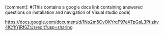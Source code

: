 [comment]: #(This contains a google docs link containing answered questions on installation and navigation of Visual studio code)

https://docs.google.com/document/d/1No2m5CvOKYrqF97eXTpGpL3Ptlzkv4ICfhYjRf6ZrJs/edit?usp=sharing
